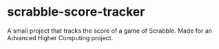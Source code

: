 # scrabble-score-tracker
A small project that tracks the score of a game of Scrabble. Made for an Advanced Higher Computing project.
